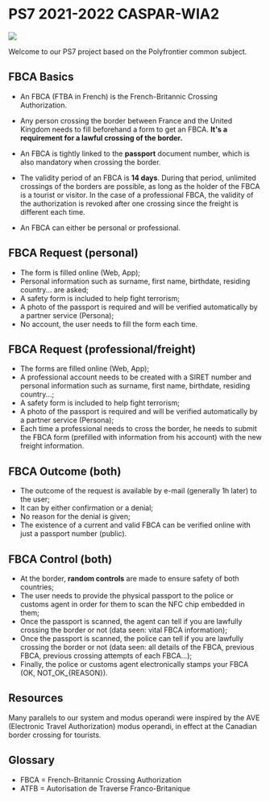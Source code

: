 # PS7 2021-2022 CASPAR-WIA2

![](https://i.imgur.com/ZycSFqr.png)

Welcome to our PS7 project based on the Polyfrontier common subject.

## FBCA Basics

- An FBCA (FTBA in French) is the French-Britannic Crossing Authorization.

- Any person crossing the border between France and the United Kingdom needs to fill beforehand a form to get an FBCA. **It's a requirement for a lawful crossing of the border.**

- An FBCA is tightly linked to the **passport** document number, which is also mandatory when crossing the border.

- The validity period of an FBCA is **14 days**. During that period, unlimited crossings of the borders are possible, as long as the holder of the FBCA is a tourist or visitor. In the case of a professional FBCA, the validity of the authorization is revoked after one crossing since the freight is different each time.

- An FBCA can either be personal or professional.

## FBCA Request (personal)

- The form is filled online (Web, App);
- Personal information such as surname, first name, birthdate, residing country... are asked;
- A safety form is included to help fight terrorism;
- A photo of the passport is required and will be verified automatically by a partner service (Persona);
- No account, the user needs to fill the form each time.

## FBCA Request (professional/freight)

- The forms are filled online (Web, App);
- A professional account needs to be created with a SIRET number and personal information such as surname, first name, birthdate, residing country...;
- A safety form is included to help fight terrorism;
- A photo of the passport is required and will be verified automatically by a partner service (Persona);
- Each time a professional needs to cross the border, he needs to submit the FBCA form (prefilled with information from his account) with the new freight information.

## FBCA Outcome (both)

- The outcome of the request is available by e-mail (generally 1h later) to the user;
- It can by either confirmation or a denial;
- No reason for the denial is given;
- The existence of a current and valid FBCA can be verified online with just a passport number (public).

## FBCA Control (both)

- At the border, **random controls** are made to ensure safety of both countries;
- The user needs to provide the physical passport to the police or customs agent in order for them to scan the NFC chip embedded in them;
- Once the passport is scanned, the agent can tell if you are lawfully crossing the border or not (data seen: vital FBCA information);
- Once the passport is scanned, the police can tell if you are lawfully crossing the border or not (data seen: all details of the FBCA, previous FBCA, previous crossing attempts of each FBCA...);
- Finally, the police or customs agent electronically stamps your FBCA (OK, NOT_OK_{REASON}).

## Resources

Many parallels to our system and modus operandi were inspired by the AVE (Electronic Travel Authorization) modus operandi, in effect at the Canadian border crossing for tourists.

## Glossary
- FBCA = French-Britannic Crossing Authorization
- ATFB = Autorisation de Traverse Franco-Britanique
